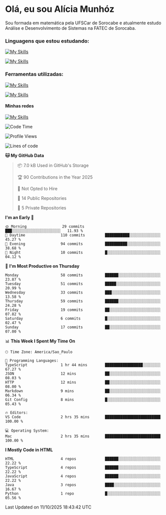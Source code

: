 # Olá, eu sou Alícia Munhóz

<p>Sou formada em matemática pela UFSCar de Sorocabe e atualmente estudo Análise e Desenvolvimento de Sistemas na FATEC de Sorocaba.</p>

### Linguagens que estou estudando:

[![My Skills](https://skillicons.dev/icons?i=js,ts,html,css)](https://skillicons.dev)


[![My Skills](https://skillicons.dev/icons?i=nodejs,java,py,latex)](https://skillicons.dev)

### Ferramentas utilizadas:

[![My Skills](https://skillicons.dev/icons?i=vscode,discord,figma,git)](https://skillicons.dev)

[![My Skills](https://skillicons.dev/icons?i=github,gmail,mongodb,sublime)](https://skillicons.dev)

#### Minhas redes
[![My Skills](https://skillicons.dev/icons?i=linkedin)](https://www.linkedin.com/in/aliciamunhozfrancodecamargo/)

<!--START_SECTION:waka-->
![Code Time](http://img.shields.io/badge/Code%20Time-298%20hrs%2022%20mins-blue)

![Profile Views](http://img.shields.io/badge/Profile%20Views-0-blue)

![Lines of code](https://img.shields.io/badge/From%20Hello%20World%20I%27ve%20Written-92.4%20thousand%20lines%20of%20code-blue)

**🐱 My GitHub Data** 

> 📦 7.0 kB Used in GitHub's Storage 
 > 
> 🏆 90 Contributions in the Year 2025
 > 
> 🚫 Not Opted to Hire
 > 
> 📜 14 Public Repositories 
 > 
> 🔑 5 Private Repositories 
 > 
**I'm an Early 🐤** 

```text
🌞 Morning                29 commits          ███░░░░░░░░░░░░░░░░░░░░░░   11.93 % 
🌆 Daytime                110 commits         ███████████░░░░░░░░░░░░░░   45.27 % 
🌃 Evening                94 commits          ██████████░░░░░░░░░░░░░░░   38.68 % 
🌙 Night                  10 commits          █░░░░░░░░░░░░░░░░░░░░░░░░   04.12 % 
```
📅 **I'm Most Productive on Thursday** 

```text
Monday                   58 commits          ██████░░░░░░░░░░░░░░░░░░░   23.87 % 
Tuesday                  51 commits          █████░░░░░░░░░░░░░░░░░░░░   20.99 % 
Wednesday                33 commits          ███░░░░░░░░░░░░░░░░░░░░░░   13.58 % 
Thursday                 59 commits          ██████░░░░░░░░░░░░░░░░░░░   24.28 % 
Friday                   19 commits          ██░░░░░░░░░░░░░░░░░░░░░░░   07.82 % 
Saturday                 6 commits           █░░░░░░░░░░░░░░░░░░░░░░░░   02.47 % 
Sunday                   17 commits          ██░░░░░░░░░░░░░░░░░░░░░░░   07.00 % 
```


📊 **This Week I Spent My Time On** 

```text
🕑︎ Time Zone: America/Sao_Paulo

💬 Programming Languages: 
TypeScript               1 hr 44 mins        █████████████████░░░░░░░░   67.27 % 
JSON                     12 mins             ██░░░░░░░░░░░░░░░░░░░░░░░   08.03 % 
HTTP                     12 mins             ██░░░░░░░░░░░░░░░░░░░░░░░   08.00 % 
Markdown                 9 mins              ██░░░░░░░░░░░░░░░░░░░░░░░   06.34 % 
Git Config               8 mins              █░░░░░░░░░░░░░░░░░░░░░░░░   05.43 % 

🔥 Editors: 
VS Code                  2 hrs 35 mins       █████████████████████████   100.00 % 

💻 Operating System: 
Mac                      2 hrs 35 mins       █████████████████████████   100.00 % 
```

**I Mostly Code in HTML** 

```text
HTML                     4 repos             ██████░░░░░░░░░░░░░░░░░░░   22.22 % 
TypeScript               4 repos             ██████░░░░░░░░░░░░░░░░░░░   22.22 % 
JavaScript               4 repos             ██████░░░░░░░░░░░░░░░░░░░   22.22 % 
Java                     3 repos             ████░░░░░░░░░░░░░░░░░░░░░   16.67 % 
Python                   1 repo              █░░░░░░░░░░░░░░░░░░░░░░░░   05.56 % 
```




 Last Updated on 11/10/2025 18:43:42 UTC
<!--END_SECTION:waka-->
